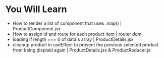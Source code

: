 # You Will Learn
* How to render a list of component that uses .map() | ProductComponent.jsx
* How to assign id and route for each product item | router dom
* loading if length === 0 of data's array | ProductDetails.jsx
* cleanup product in useEffect to prevent the previous selected product from being displaid     again | ProductDetails.jsx & ProductReducer.js

